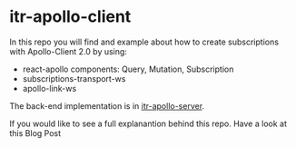 # itr-apollo-client

In this repo you will find and example about how to create subscriptions with Apollo-Client 2.0 by using:

- react-apollo components: Query, Mutation, Subscription
- subscriptions-transport-ws
- apollo-link-ws

The back-end implementation is in <a href="https://github.com/itReverie/itr-apollo-server" target="_blank">itr-apollo-server</a>.

If you would like to see a full explanantion behind this repo. Have a look at this Blog Post
